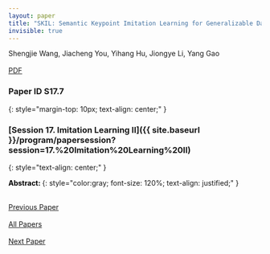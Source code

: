 ```yaml
---
layout: paper
title: "SKIL: Semantic Keypoint Imitation Learning for Generalizable Data-efficient Manipulation"
invisible: true
---
```

<div class="paper-authors">
  <div class="paper-author-box">
    <div class="paper-author-name">Shengjie Wang, Jiacheng You, Yihang Hu, Jiongye Li, Yang Gao</div>
    <div class="paper-author-uni"></div>
  </div>
</div>

<div class="paper-pdf-modern">
  <div class="paper-menu-icon">
    <a href="https://www.roboticsproceedings.org/rss25/p092.pdf" title="Download PDF" target="_blank">
      <i class="fa fa-file-pdf-o"></i><br>
      <span class="paper-menu-label">PDF</span>
    </a>
  </div>
</div>

### Paper ID S17.7
{: style="margin-top: 10px; text-align: center;" }

### [Session 17. Imitation Learning II]({{ site.baseurl }}/program/papersession?session=17.%20Imitation%20Learning%20II)
{: style="text-align: center;" }

<b style="color: black;">Abstract: </b>
{: style="color:gray; font-size: 120%; text-align: justified;" }

<div class="paper-menu-modern">
  <div class="paper-menu-inner">
    <a href="{{ site.baseurl }}/program/papers/S17.6/" title="Previous Paper">
            <div class="paper-menu-icon">
                <i class="fa fa-chevron-left"></i><br>
                <span class="paper-menu-label">Previous Paper</span>
            </div>
        </a>
    <a href="{{ site.baseurl }}/program/papers" title="All Papers">
      <div class="paper-menu-icon">
        <i class="fa fa-list"></i><br>
        <span class="paper-menu-label">All Papers</span>
      </div>
    </a>
    <a href="{{ site.baseurl }}/program/papers/S17.8/" title="Next Paper">
            <div class="paper-menu-icon">
                <i class="fa fa-chevron-right"></i><br>
                <span class="paper-menu-label">Next Paper</span>
            </div>
        </a>
  </div>
</div>

